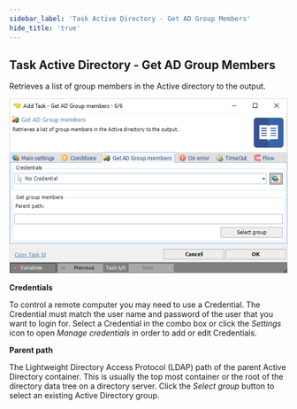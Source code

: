 ```yaml
---
sidebar_label: 'Task Active Directory - Get AD Group Members'
hide_title: 'true'
---
```


## Task Active Directory - Get AD Group Members

Retrieves a list of group members in the Active directory to the output.

![](../../../../../static/img/taskactivedirectorygetadgroupmembers.png)

**Credentials**

To control a remote computer you may need to use a Credential. The Credential must match the user name and password of the user that you want to login for. Select a Credential in the combo box or click the *Settings* icon to open *Manage credentials* in order to add or edit Credentials.
 
**Parent path**

The Lightweight Directory Access Protocol (LDAP) path of the parent Active Directory container. This is usually the top most container or the root of the directory data tree on a directory server. Click the *Select group* button to select an existing Active Directory group.


